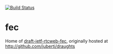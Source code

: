 [![Build Status](https://travis-ci.org/rtcweb-wg/fec.svg)](https://travis-ci.org/juberti/fec)

# fec
Home of [draft-ietf-rtcweb-fec](https://tools.ietf.org/html/draft-ietf-rtcweb-fec), 
originally hosted at http://github.com/juberti/draughts
